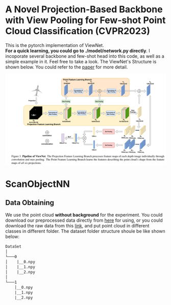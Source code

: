# A Novel Projection-Based Backbone with View Pooling for Few-shot Point Cloud Classification (CVPR2023)
This is the pytorch implementation of ViewNet.  
**For a quick learning, you could go to ./model/network.py directly**. I incoporate several backbone and few-shot head into this code, as well as a simple example in it. Feel free to take a look. The ViewNet's Structure is shown below. You could refer to the [paper](https://openaccess.thecvf.com/content/CVPR2023/papers/Chen_ViewNet_A_Novel_Projection-Based_Backbone_With_View_Pooling_for_Few-Shot_CVPR_2023_paper.pdf) for more detail.

![Alt text](https://github.com/jiajingchen113322/ViewNet/blob/master/Img/ViewNet.PNG)

# ScanObjectNN
## Data Obtaining
We use the point cloud **without background** for the experiment. You could download our preprocessed data directly from [here](https://drive.google.com/file/d/1xzh7a__wHvg6lUAWi-Hbanyt4XHPtw0Y/view?usp=sharing) for using, or you could download the raw data from this [link](https://hkust-vgd.github.io/scanobjectnn/), and put point cloud in different classes in different folder. The dataset folder structure shoule be like shown below:

```
DataSet  
│
└───0
│    |__0.npy
│    |__1.npy
│    |__2.npy
│   
└───1
    │__0.npy
    |__1.npy
    |__2.npy
```

